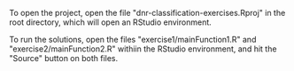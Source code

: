 To open the project, open the file "dnr-classification-exercises.Rproj" in the root directory, which will open an RStudio environment.

To run the solutions, open the files "exercise1/mainFunction1.R" and "exercise2/mainFunction2.R" withiin the RStudio environment, and hit the "Source" button on both files. 

